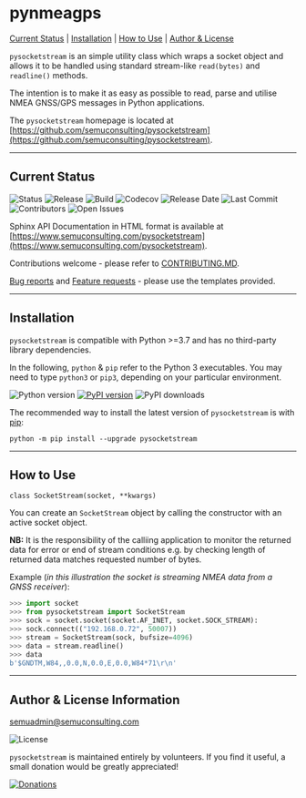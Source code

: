 pynmeagps
=========

[Current Status](#currentstatus) |
[Installation](#installation) |
[How to Use](#howtouse) |
[Author & License](#author)

`pysocketstream` is an simple utility class which wraps a socket object and allows it to be handled using standard stream-like `read(bytes)` and `readline()` methods.

The intention is to make it as easy as possible to read, parse and utilise NMEA GNSS/GPS messages in Python applications. 

The `pysocketstream` homepage is located at [https://github.com/semuconsulting/pysocketstream](https://github.com/semuconsulting/pysocketstream).

---
## <a name="currentstatus">Current Status</a>

![Status](https://img.shields.io/pypi/status/pynmeagps)
![Release](https://img.shields.io/github/v/release/semuconsulting/pynmeagps?include_prereleases)
![Build](https://img.shields.io/github/workflow/status/semuconsulting/pynmeagps/pynmeagps)
![Codecov](https://img.shields.io/codecov/c/github/semuconsulting/pynmeagps)
![Release Date](https://img.shields.io/github/release-date-pre/semuconsulting/pynmeagps)
![Last Commit](https://img.shields.io/github/last-commit/semuconsulting/pynmeagps)
![Contributors](https://img.shields.io/github/contributors/semuconsulting/pynmeagps.svg)
![Open Issues](https://img.shields.io/github/issues-raw/semuconsulting/pynmeagps)

Sphinx API Documentation in HTML format is available at [https://www.semuconsulting.com/pysocketstream](https://www.semuconsulting.com/pysocketstream).

Contributions welcome - please refer to [CONTRIBUTING.MD](https://github.com/semuconsulting/pynmeagps/blob/master/CONTRIBUTING.md).

[Bug reports](https://github.com/semuconsulting/pynmeagps/blob/master/.github/ISSUE_TEMPLATE/bug_report.md) and [Feature requests](https://github.com/semuconsulting/pynmeagps/blob/master/.github/ISSUE_TEMPLATE/feature_request.md) - please use the templates provided.

---
## <a name="installation">Installation</a>

`pysocketstream` is compatible with Python >=3.7 and has no third-party library dependencies.

In the following, `python` & `pip` refer to the Python 3 executables. You may need to type 
`python3` or `pip3`, depending on your particular environment.

![Python version](https://img.shields.io/pypi/pyversions/pynmeagps.svg?style=flat)
[![PyPI version](https://img.shields.io/pypi/v/pynmeagps.svg?style=flat)](https://pypi.org/project/pynmeagps/)
![PyPI downloads](https://img.shields.io/pypi/dm/pynmeagps.svg?style=flat)

The recommended way to install the latest version of `pysocketstream` is with
[pip](http://pypi.python.org/pypi/pip/):

```shell
python -m pip install --upgrade pysocketstream
```


---
## <a name="howtouse">How to Use</a>

```
class SocketStream(socket, **kwargs)
```

You can create an `SocketStream` object by calling the constructor with an active socket object. 

**NB:** It is the responsibility of the calliing application to monitor the returned data for error or end of stream conditions e.g. by checking length of returned data matches requested number of bytes.

Example (*in this illustration the socket is streaming NMEA data from a GNSS receiver*):

```python
>>> import socket
>>> from pysocketstream import SocketStream
>>> sock = socket.socket(socket.AF_INET, socket.SOCK_STREAM):
>>> sock.connect(("192.168.0.72", 50007))
>>> stream = SocketStream(sock, bufsize=4096)
>>> data = stream.readline()
>>> data
b'$GNDTM,W84,,0.0,N,0.0,E,0.0,W84*71\r\n'
```

---
## <a name="author">Author & License Information</a>

semuadmin@semuconsulting.com

![License](https://img.shields.io/github/license/semuconsulting/pysocketstream.svg)

`pysocketstream` is maintained entirely by volunteers. If you find it useful, a small donation would be greatly appreciated!

[![Donations](https://www.paypalobjects.com/en_GB/i/btn/btn_donate_LG.gif)](https://www.paypal.com/donate/?hosted_button_id=4TG5HGBNAM7YJ)
